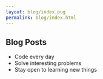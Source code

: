 ```yaml
---
layout: blog/index.pug
permalink: blog/index.html
---
```

## Blog Posts

- Code every day
- Solve interesting problems
- Stay open to learning new things
